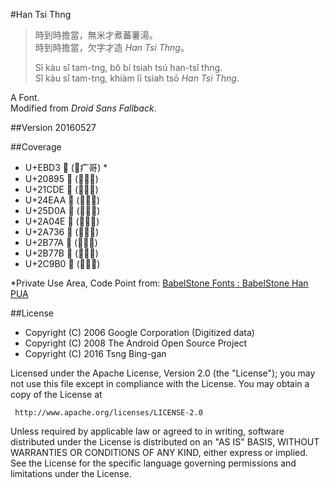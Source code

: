 #Han Tsi Thng

>時到時擔當，無米才煮蕃薯湯。  
>時到時擔當，欠字才造 *Han Tsi Thng*。
>
>Sî kàu sî tam-tng, bô bí tsiah tsú han-tsî thng.  
>Sî kàu sî tam-tng, khiàm lī tsiah tsō *Han Tsi Thng*.

A Font.  
Modified from *Droid Sans Fallback*.

##Version
20160527

##Coverage
- U+EBD3  (⿸疒哥) *
- U+20895 𠢕 (⿱敖力)
- U+21CDE 𡳞 (⿸尸粦)
- U+24EAA 𤺪 (⿸疒善)
- U+25D0A 𥴊 (⿱𥫗敢)
- U+2A04E 𪁎 (⿰肖鳥)
- U+2A736 𪜶 (⿰亻因)
- U+2B77A 𫝺 (⿰扌甩)
- U+2B77B 𫝻 (⿰扌回)
- U+2C9B0 𬦰 (⿰⻊百)

*Private Use Area, Code Point from: [BabelStone Fonts : BabelStone Han PUA](http://www.babelstone.co.uk/Fonts/PUA.html)

##License 

- Copyright (C) 2006 Google Corporation (Digitized data)
- Copyright (C) 2008 The Android Open Source Project
- Copyright (C) 2016 Tsng Bing-gan

Licensed under the Apache License, Version 2.0 (the "License");
you may not use this file except in compliance with the License.
You may obtain a copy of the License at
  
     http://www.apache.org/licenses/LICENSE-2.0
  
Unless required by applicable law or agreed to in writing, software
distributed under the License is distributed on an "AS IS" BASIS,
WITHOUT WARRANTIES OR CONDITIONS OF ANY KIND, either express or implied.
See the License for the specific language governing permissions and
limitations under the License.